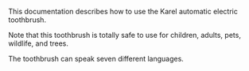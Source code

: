 This documentation describes how to use the Karel automatic electric toothbrush.

Note that this toothbrush is totally safe to use for children, adults, pets, wildlife, and trees.

The toothbrush can speak seven different languages.